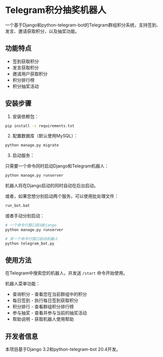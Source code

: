 # Telegram积分抽奖机器人

一个基于Django和python-telegram-bot的Telegram群组积分系统，支持签到、发言、邀请获取积分，以及抽奖功能。

## 功能特点

- 签到获取积分
- 发言获取积分
- 邀请用户获取积分
- 积分排行榜
- 积分抽奖活动

## 安装步骤

1. 安装依赖包：

```bash
pip install -r requirements.txt
```

2. 配置数据库（默认使用MySQL）：

```bash
python manage.py migrate
```

3. 启动服务：

只需要一个命令同时启动Django和Telegram机器人：

```bash
python manage.py runserver
```

机器人将在Django启动的同时自动在后台启动。

或者，如果您想分别启动两个服务，可以使用批处理文件：

```bash
run_bot.bat
```

或者手动分别启动：

```bash
# 一个命令行窗口启动Django
python manage.py runserver

# 另一个命令行窗口启动机器人
python telegram_bot.py
```

## 使用方法

在Telegram中搜索您的机器人，并发送 `/start` 命令开始使用。

机器人菜单功能：
- 查询积分 - 查看您在当前群组中的积分
- 每日签到 - 执行每日签到获取积分
- 积分排行 - 查看群组积分排行榜
- 参与抽奖 - 查看并参与当前的抽奖活动
- 帮助说明 - 获取机器人使用帮助

## 开发者信息

本项目基于Django 3.2和python-telegram-bot 20.4开发。 